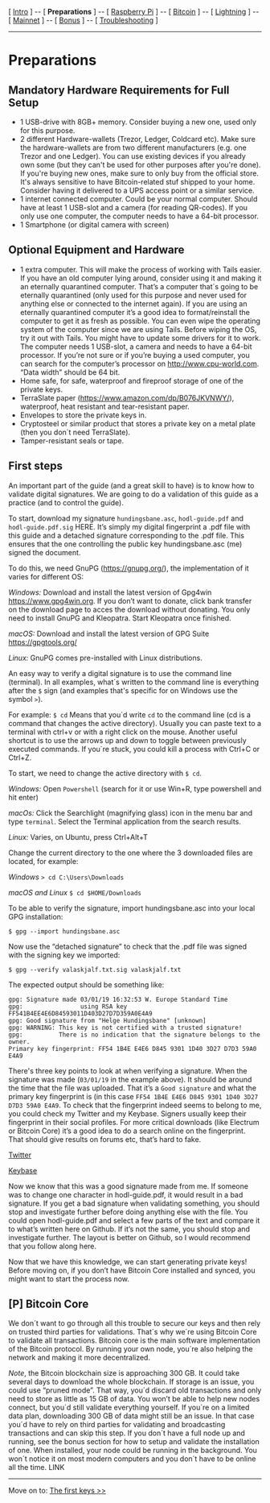 [ [Intro](README.md) ] -- [ **Preparations** ] -- [ [Raspberry Pi](raspibolt_20_pi.md) ] -- [ [Bitcoin](raspibolt_30_bitcoin.md) ] -- [ [Lightning](raspibolt_40_lnd.md) ] -- [ [Mainnet](raspibolt_50_mainnet.md) ] -- [ [Bonus](raspibolt_60_bonus.md) ] -- [ [Troubleshooting](raspibolt_70_troubleshooting.md) ]

-------

# Preparations

## Mandatory Hardware Requirements for Full Setup

*	1 USB-drive with 8GB+ memory. Consider buying a new one, used only for this purpose.
*	2 different Hardware-wallets (Trezor, Ledger, Coldcard etc). Make sure the hardware-wallets are from two different manufacturers (e.g. one Trezor and one Ledger). You can use existing devices if you already own some (but they can't be used for other purposes after you're done). If you're buying new ones, make sure to only buy from the official store. It's always sensitive to have Bitcoin-related stuf shipped to your home. Consider having it delivered to a UPS access point or a similar service.
*	1 internet connected computer. Could be your normal computer. Should have at least 1 USB-slot and a camera (for reading QR-codes). If you only use one computer, the computer needs to have a 64-bit processor.
*	1 Smartphone (or digital camera with screen)

## Optional Equipment and Hardware 

* 1 extra computer. This will make the process of working with Tails easier. If you have an old computer lying around, consider using it and making it an eternally quarantined computer. That’s a computer that´s going to be eternally quarantined (only used for this purpose and never used for anything else or connected to the internet again). If you are using an eternally quarantined computer it’s a good idea to format/reinstall the computer to get it as fresh as possible. You can even wipe the operating system of the computer since we are using Tails. Before wiping the OS, try it out with Tails. You might have to update some drivers for it to work. The computer needs 1 USB-slot, a camera and needs to have a 64-bit processor. If you’re not sure or if you’re buying a used computer, you can search for the computer’s processor on http://www.cpu-world.com. “Data width” should be 64 bit. 
*	Home safe, for safe, waterproof and fireproof storage of one of the private keys.
*	TerraSlate paper (https://www.amazon.com/dp/B076JKVNWY/), waterproof, heat resistant and tear-resistant paper.
*	Envelopes to store the private keys in. 
*	Cryptosteel or similar product that stores a private key on a metal plate (then you don´t need TerraSlate).
*	Tamper-resistant seals or tape.

## First steps

An important part of the guide (and a great skill to have) is to know how to validate digital signatures. We are going to do a validation of this guide as a practice (and to control the guide).

To start, download my signature `hundingsbane.asc`, `hodl-guide.pdf` and `hodl-guide.pdf.sig` HERE. It’s simply my digital fingerprint a .pdf file with this guide and a detached signature corresponding to the .pdf file. This ensures that the one controlling the public key hundingsbane.asc (me) signed the document.   

To do this, we need GnuPG (https://gnupg.org/), the implementation of it varies for different OS:

*Windows:* Download and install the latest version of Gpg4win https://www.gpg4win.org. If you don’t want to donate, click bank transfer on the download page to acces the download without donating. You only need to install GnuPG and Kleopatra. Start Kleopatra once finished. 

*macOS:* Download and install the latest version of GPG Suite https://gpgtools.org/ 

*Linux:* GnuPG comes pre-installed with Linux distributions.

An easy way to verify a digital signature is to use the command line (terminal). 
In all examples, what´s written to the command line is everything after the `$` sign (and examples that's specific for on Windows use the symbol `>`). 

For example: `$ cd` 
Means that you´d write `cd` to the command line (cd is a command that changes the active directory). 
Usually you can paste text to a terminal with ctrl+v or with a right click on the mouse. Another useful shortcut is to use the arrows up and down to toggle between previously executed commands. If you´re stuck, you could kill a process with Ctrl+C or Ctrl+Z. 

To start, we need to change the active directory with `$ cd`. 

*Windows:* Open `Powershell` (search for it or use Win+R, type powershell and hit enter) 

*macOs:* Click the Searchlight (magnifying glass) icon in the menu bar and type `terminal`. Select the Terminal application from the search results. 

*Linux:* Varies, on Ubuntu, press Ctrl+Alt+T 

Change the current directory to the one where the 3 downloaded files are located, for example: 

*Windows* `> cd C:\Users\Downloads` 

*macOS and Linux* `$ cd $HOME/Downloads` 

To be able to verify the signature, import hundingsbane.asc into your local GPG installation: 

`$ gpg --import hundingsbane.asc` 

Now use the “detached signature” to check that the .pdf file was signed with the signing key we imported: 

`$ gpg --verify valaskjalf.txt.sig valaskjalf.txt` 

The expected output should be something like:

```
gpg: Signature made 03/01/19 16:32:53 W. Europe Standard Time
gpg:                using RSA key FF541B4EE4E6D84593011D403D27D7D359A0E4A9
gpg: Good signature from "Helge Hundingsbane" [unknown]
gpg: WARNING: This key is not certified with a trusted signature!
gpg:          There is no indication that the signature belongs to the owner.
Primary key fingerprint: FF54 1B4E E4E6 D845 9301 1D40 3D27 D7D3 59A0 E4A9
```

There's three key points to look at when verifying a signature. When the signature was made (`03/01/19` in the example above). It should be around the time that the file was uploaded. That it’s a `Good signature` and what the primary key fingerprint is (in this case `FF54 1B4E E4E6 D845 9301 1D40 3D27 D7D3 59A0 E4A9`. 
To check that the fingerprint indeed seems to belong to me, you could check my Twitter and my Keybase. Signers usually keep their fingerprint in their social profiles. For more critical downloads (like Electrum or Bitcoin Core) it’s a good idea to do a search online on the fingerprint. That should give results on forums etc, that’s hard to fake. 

[Twitter](https://twitter.com/HelgeHunding)

[Keybase](https://keybase.io/helgehunding)

Now we know that this was a good signature made from me. If someone was to change one character in hodl-guide.pdf, it would result in a bad signature. If you get a bad signature when validating something, you should stop and investigate further before doing anything else with the file. You could open hodl-guide.pdf and select a few parts of the text and compare it to what’s written here on Github. If it’s not the same, you should stop and investigate further. The layout is better on Github, so I would recommend that you follow along here.

Now that we have this knowledge, we can start generating private keys! Before moving on, if you don’t have Bitcoin Core installed and synced, you might want to start the process now.

## [P] Bitcoin Core

We don´t want to go through all this trouble to secure our keys and then rely on trusted third parties for validations. That´s why we´re using Bitcoin Core to validate all transactions. Bitcoin core is the main software implementation of the Bitcoin protocol. By running your own node, you´re also helping the network and making it more decentralized. 

*Note*, the Bitcoin blockchain size is approaching 300 GB. It could take several days to download the whole blockchain. If storage is an issue, you could use “pruned mode”. That way, you´d discard old transactions and only need to store as little as 15 GB of data. You won’t be able to help new nodes connect, but you´d still validate everything yourself. If you´re on a limited data plan, downloading 300 GB of data might still be an issue. In that case you´d have to rely on third parties for validating and broadcasting transactions and can skip this step. If you don´t have a full node up and running, see the bonus section for how to setup and validate the installation of one. When installed, your node could be running in the background. You won´t notice it on most modern computers and you don´t have to be online all the time. LINK

---
Move on to: [The first keys >>](hodl-guide_20.md)
